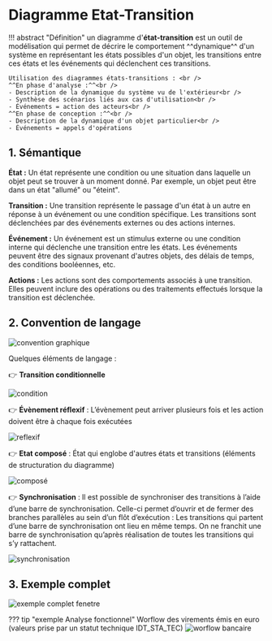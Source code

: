 # Diagramme Etat-Transition

!!! abstract "Définition"
    un diagramme d'**état-transition** est un outil de modélisation qui permet de décrire le comportement ^^dynamique^^ d'un système en représentant les états possibles d'un objet, les transitions entre ces états et les événements qui déclenchent ces transitions.

    Utilisation des diagrammes états-transitions : <br />
    ^^En phase d'analyse :^^<br />
    - Description de la dynamique du système vu de l'extérieur<br />
    - Synthèse des scénarios liés aux cas d'utilisation<br />
    - Événements = action des acteurs<br />
    ^^En phase de conception :^^<br />
    - Description de la dynamique d'un objet particulier<br />
    - Événements = appels d'opérations

## 1. Sémantique

**État :** Un état représente une condition ou une situation dans laquelle un objet peut se trouver à un moment donné. Par exemple, un objet peut être dans un état "allumé" ou "éteint".

**Transition :** Une transition représente le passage d'un état à un autre en réponse à un événement ou une condition spécifique. Les transitions sont déclenchées par des événements externes ou des actions internes.

**Événement :** Un événement est un stimulus externe ou une condition interne qui déclenche une transition entre les états. Les événements peuvent être des signaux provenant d'autres objets, des délais de temps, des conditions booléennes, etc.

**Actions :** Les actions sont des comportements associés à une transition. Elles peuvent inclure des opérations ou des traitements effectués lorsque la transition est déclenchée.

## 2. Convention de langage

![convention graphique](./data/convention.png)

Quelques éléments de langage :

:point_right: **Transition conditionnelle**

![condition](./data/ET_condition.png)

:point_right: **Évènement réflexif** : L’évènement peut arriver plusieurs fois et les action doivent être à chaque fois exécutées

![reflexif](./data/ET_refelxif.png)

:point_right: **Etat composé** : État  qui englobe d'autres états et transitions (éléments de structuration du diagramme)

![composé](./data/ET_composé.png)

:point_right: **Synchronisation** : Il est possible de synchroniser des transitions à l’aide d’une barre de synchronisation. Celle-ci permet d’ouvrir et de fermer des branches parallèles au sein d’un flôt d’exécution : Les transitions qui partent d’une barre de synchronisation ont lieu en même temps. On ne franchit une barre de synchronisation qu’après réalisation de toutes les transitions qui s’y rattachent. 

![synchronisation](./data/ET_synchro.png)

## 3. Exemple complet

![exemple complet fenetre](./data/ET_complet.png)

??? tip "exemple Analyse fonctionnel"
    Worflow des virements émis en euro (valeurs prise par un statut technique IDT_STA_TEC)
    ![worflow bancaire](./data/Worklow_bancaire.png)